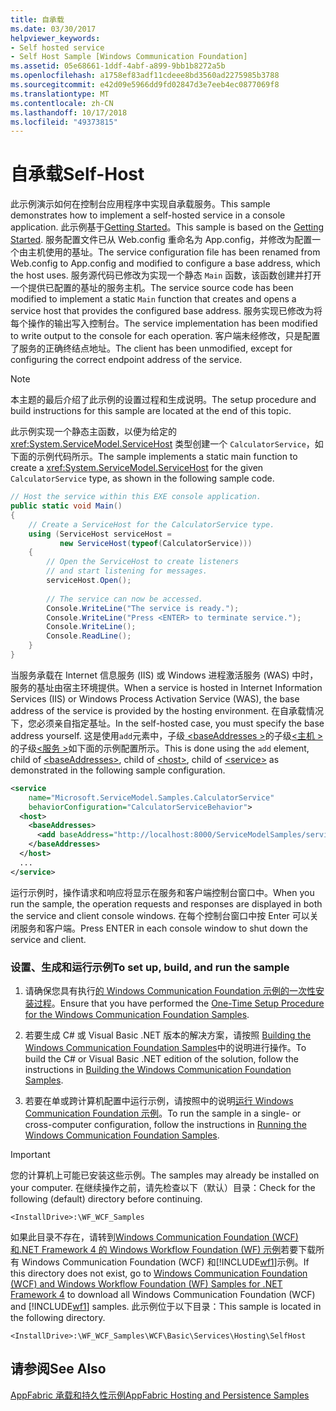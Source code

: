 ```yaml
---
title: 自承载
ms.date: 03/30/2017
helpviewer_keywords:
- Self hosted service
- Self Host Sample [Windows Communication Foundation]
ms.assetid: 05e68661-1ddf-4abf-a899-9bb1b8272a5b
ms.openlocfilehash: a1758ef83adf11cdeee8bd3560ad2275985b3788
ms.sourcegitcommit: e42d09e5966dd9fd02847d3e7eeb4ec0877069f8
ms.translationtype: MT
ms.contentlocale: zh-CN
ms.lasthandoff: 10/17/2018
ms.locfileid: "49373815"
---
```

# <a name="self-host"></a><span data-ttu-id="a32a1-102">自承载</span><span class="sxs-lookup"><span data-stu-id="a32a1-102">Self-Host</span></span>
<span data-ttu-id="a32a1-103">此示例演示如何在控制台应用程序中实现自承载服务。</span><span class="sxs-lookup"><span data-stu-id="a32a1-103">This sample demonstrates how to implement a self-hosted service in a console application.</span></span> <span data-ttu-id="a32a1-104">此示例基于[Getting Started](../../../../docs/framework/wcf/samples/getting-started-sample.md)。</span><span class="sxs-lookup"><span data-stu-id="a32a1-104">This sample is based on the [Getting Started](../../../../docs/framework/wcf/samples/getting-started-sample.md).</span></span> <span data-ttu-id="a32a1-105">服务配置文件已从 Web.config 重命名为 App.config，并修改为配置一个由主机使用的基址。</span><span class="sxs-lookup"><span data-stu-id="a32a1-105">The service configuration file has been renamed from Web.config to App.config and modified to configure a base address, which the host uses.</span></span> <span data-ttu-id="a32a1-106">服务源代码已修改为实现一个静态 `Main` 函数，该函数创建并打开一个提供已配置的基址的服务主机。</span><span class="sxs-lookup"><span data-stu-id="a32a1-106">The service source code has been modified to implement a static `Main` function that creates and opens a service host that provides the configured base address.</span></span> <span data-ttu-id="a32a1-107">服务实现已修改为将每个操作的输出写入控制台。</span><span class="sxs-lookup"><span data-stu-id="a32a1-107">The service implementation has been modified to write output to the console for each operation.</span></span> <span data-ttu-id="a32a1-108">客户端未经修改，只是配置了服务的正确终结点地址。</span><span class="sxs-lookup"><span data-stu-id="a32a1-108">The client has been unmodified, except for configuring the correct endpoint address of the service.</span></span>  
  
> [!NOTE]
>  <span data-ttu-id="a32a1-109">本主题的最后介绍了此示例的设置过程和生成说明。</span><span class="sxs-lookup"><span data-stu-id="a32a1-109">The setup procedure and build instructions for this sample are located at the end of this topic.</span></span>  
  
 <span data-ttu-id="a32a1-110">此示例实现一个静态主函数，以便为给定的 <xref:System.ServiceModel.ServiceHost> 类型创建一个 `CalculatorService`，如下面的示例代码所示。</span><span class="sxs-lookup"><span data-stu-id="a32a1-110">The sample implements a static main function to create a <xref:System.ServiceModel.ServiceHost> for the given `CalculatorService` type, as shown in the following sample code.</span></span>  
  
```csharp
// Host the service within this EXE console application.  
public static void Main()  
{  
    // Create a ServiceHost for the CalculatorService type.  
    using (ServiceHost serviceHost =   
           new ServiceHost(typeof(CalculatorService)))  
    {  
        // Open the ServiceHost to create listeners   
        // and start listening for messages.  
        serviceHost.Open();  
  
        // The service can now be accessed.  
        Console.WriteLine("The service is ready.");  
        Console.WriteLine("Press <ENTER> to terminate service.");  
        Console.WriteLine();  
        Console.ReadLine();  
    }  
}  
```  
  
 <span data-ttu-id="a32a1-111">当服务承载在 Internet 信息服务 (IIS) 或 Windows 进程激活服务 (WAS) 中时，服务的基址由宿主环境提供。</span><span class="sxs-lookup"><span data-stu-id="a32a1-111">When a service is hosted in Internet Information Services (IIS) or Windows Process Activation Service (WAS), the base address of the service is provided by the hosting environment.</span></span> <span data-ttu-id="a32a1-112">在自承载情况下，您必须亲自指定基址。</span><span class="sxs-lookup"><span data-stu-id="a32a1-112">In the self-hosted case, you must specify the base address yourself.</span></span> <span data-ttu-id="a32a1-113">这是使用`add`元素中，子级[ \<baseAddresses >](../../../../docs/framework/configure-apps/file-schema/wcf/baseaddresses.md)的子级[\<主机 >](../../../../docs/framework/configure-apps/file-schema/wcf/host.md)的子级[\<服务 >](../../../../docs/framework/configure-apps/file-schema/wcf/service.md)如下面的示例配置所示。</span><span class="sxs-lookup"><span data-stu-id="a32a1-113">This is done using the `add` element, child of [\<baseAddresses>](../../../../docs/framework/configure-apps/file-schema/wcf/baseaddresses.md), child of [\<host>](../../../../docs/framework/configure-apps/file-schema/wcf/host.md), child of [\<service>](../../../../docs/framework/configure-apps/file-schema/wcf/service.md) as demonstrated in the following sample configuration.</span></span>  
  
```xml  
<service   
    name="Microsoft.ServiceModel.Samples.CalculatorService"  
    behaviorConfiguration="CalculatorServiceBehavior">  
  <host>  
    <baseAddresses>  
      <add baseAddress="http://localhost:8000/ServiceModelSamples/service"/>  
    </baseAddresses>  
  </host>  
  ...  
</service>  
```  
  
 <span data-ttu-id="a32a1-114">运行示例时，操作请求和响应将显示在服务和客户端控制台窗口中。</span><span class="sxs-lookup"><span data-stu-id="a32a1-114">When you run the sample, the operation requests and responses are displayed in both the service and client console windows.</span></span> <span data-ttu-id="a32a1-115">在每个控制台窗口中按 Enter 可以关闭服务和客户端。</span><span class="sxs-lookup"><span data-stu-id="a32a1-115">Press ENTER in each console window to shut down the service and client.</span></span>  
  
### <a name="to-set-up-build-and-run-the-sample"></a><span data-ttu-id="a32a1-116">设置、生成和运行示例</span><span class="sxs-lookup"><span data-stu-id="a32a1-116">To set up, build, and run the sample</span></span>  
  
1.  <span data-ttu-id="a32a1-117">请确保您具有执行[的 Windows Communication Foundation 示例的一次性安装过程](../../../../docs/framework/wcf/samples/one-time-setup-procedure-for-the-wcf-samples.md)。</span><span class="sxs-lookup"><span data-stu-id="a32a1-117">Ensure that you have performed the [One-Time Setup Procedure for the Windows Communication Foundation Samples](../../../../docs/framework/wcf/samples/one-time-setup-procedure-for-the-wcf-samples.md).</span></span>  
  
2.  <span data-ttu-id="a32a1-118">若要生成 C# 或 Visual Basic .NET 版本的解决方案，请按照 [Building the Windows Communication Foundation Samples](../../../../docs/framework/wcf/samples/building-the-samples.md)中的说明进行操作。</span><span class="sxs-lookup"><span data-stu-id="a32a1-118">To build the C# or Visual Basic .NET edition of the solution, follow the instructions in [Building the Windows Communication Foundation Samples](../../../../docs/framework/wcf/samples/building-the-samples.md).</span></span>  
  
3.  <span data-ttu-id="a32a1-119">若要在单或跨计算机配置中运行示例，请按照中的说明[运行 Windows Communication Foundation 示例](../../../../docs/framework/wcf/samples/running-the-samples.md)。</span><span class="sxs-lookup"><span data-stu-id="a32a1-119">To run the sample in a single- or cross-computer configuration, follow the instructions in [Running the Windows Communication Foundation Samples](../../../../docs/framework/wcf/samples/running-the-samples.md).</span></span>  
  
> [!IMPORTANT]
>  <span data-ttu-id="a32a1-120">您的计算机上可能已安装这些示例。</span><span class="sxs-lookup"><span data-stu-id="a32a1-120">The samples may already be installed on your computer.</span></span> <span data-ttu-id="a32a1-121">在继续操作之前，请先检查以下（默认）目录：</span><span class="sxs-lookup"><span data-stu-id="a32a1-121">Check for the following (default) directory before continuing.</span></span>  
>   
>  `<InstallDrive>:\WF_WCF_Samples`  
>   
>  <span data-ttu-id="a32a1-122">如果此目录不存在，请转到[Windows Communication Foundation (WCF) 和.NET Framework 4 的 Windows Workflow Foundation (WF) 示例](https://go.microsoft.com/fwlink/?LinkId=150780)若要下载所有 Windows Communication Foundation (WCF) 和[!INCLUDE[wf1](../../../../includes/wf1-md.md)]示例。</span><span class="sxs-lookup"><span data-stu-id="a32a1-122">If this directory does not exist, go to [Windows Communication Foundation (WCF) and Windows Workflow Foundation (WF) Samples for .NET Framework 4](https://go.microsoft.com/fwlink/?LinkId=150780) to download all Windows Communication Foundation (WCF) and [!INCLUDE[wf1](../../../../includes/wf1-md.md)] samples.</span></span> <span data-ttu-id="a32a1-123">此示例位于以下目录：</span><span class="sxs-lookup"><span data-stu-id="a32a1-123">This sample is located in the following directory.</span></span>  
>   
>  `<InstallDrive>:\WF_WCF_Samples\WCF\Basic\Services\Hosting\SelfHost`  
  
## <a name="see-also"></a><span data-ttu-id="a32a1-124">请参阅</span><span class="sxs-lookup"><span data-stu-id="a32a1-124">See Also</span></span>  
 [<span data-ttu-id="a32a1-125">AppFabric 承载和持久性示例</span><span class="sxs-lookup"><span data-stu-id="a32a1-125">AppFabric Hosting and Persistence Samples</span></span>](https://go.microsoft.com/fwlink/?LinkId=193961)
